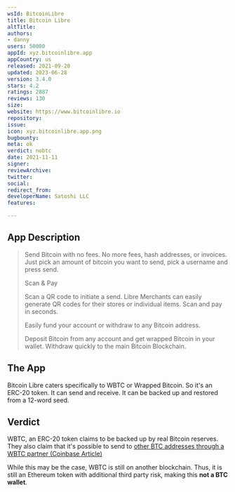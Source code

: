 ```yaml
---
wsId: BitcoinLibre
title: Bitcoin Libre
altTitle: 
authors:
- danny
users: 50000
appId: xyz.bitcoinlibre.app
appCountry: us
released: 2021-09-20
updated: 2023-06-28
version: 3.4.0
stars: 4.2
ratings: 2887
reviews: 130
size: 
website: https://www.bitcoinlibre.io
repository: 
issue: 
icon: xyz.bitcoinlibre.app.png
bugbounty: 
meta: ok
verdict: nobtc
date: 2021-11-11
signer: 
reviewArchive: 
twitter: 
social: 
redirect_from: 
developerName: Satoshi LLC
features: 

---
```


## App Description

> Send Bitcoin with no fees.
> No more fees, hash addresses, or invoices. Just pick an amount of bitcoin you want to send, pick a username and press send.
>
> Scan & Pay
>
> Scan a QR code to initiate a send. Libre Merchants can easily generate QR codes for their stores or individual items. Scan and pay in seconds.
>
> Easily fund your account or withdraw to any Bitcoin address.
>
> Deposit Bitcoin from any account and get wrapped Bitcoin in your wallet. Withdraw quickly to the main Bitcoin Blockchain.

## The App

Bitcoin Libre caters specifically to WBTC or Wrapped Bitcoin. So it's an ERC-20 token. It can send and receive. It can be backed up and restored from a 12-word seed.

## Verdict

WBTC, an ERC-20 token claims to be backed up by real Bitcoin reserves. They also claim that it's possible to send to [other BTC addresses through a WBTC partner (Coinbase Article)](https://help.coinbase.com/en/coinbase/getting-started/crypto-education/wbtc)

While this may be the case, WBTC is still on another blockchain. Thus, it is still an Ethereum token with additional third party risk, making this **not a BTC wallet**.
